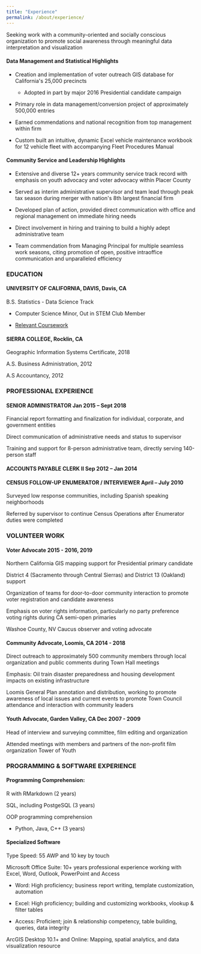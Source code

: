 ```yaml
---
title: "Experience"
permalink: /about/experience/
---
```


Seeking work with a community-oriented and socially conscious organization to promote social awareness through meaningful data interpretation and visualization

#### Data Management and Statistical Highlights

-   Creation and implementation of voter outreach GIS database for California's 25,000 precincts
    

	-   Adopted in part by major 2016 Presidential candidate campaign
    

-   Primary role in data management/conversion project of approximately 500,000 entries
    

-   Earned commendations and national recognition from top management within firm
    

-   Custom built an intuitive, dynamic Excel vehicle maintenance workbook for 12 vehicle fleet with accompanying Fleet Procedures Manual
    

#### Community Service and Leadership Highlights

-   Extensive and diverse 12+ years community service track record with emphasis on youth advocacy and voter advocacy within Placer County
    
-   Served as interim administrative supervisor and team lead through peak tax season during merger with nation's 8th largest financial firm
    

-   Developed plan of action, provided direct communication with office and regional management on immediate hiring needs
    
-   Direct involvement in hiring and training to build a highly adept administrative team
    

-   Team commendation from Managing Principal for multiple seamless work seasons, citing promotion of open, positive intraoffice communication and unparalleled efficiency
    

### EDUCATION

#### UNIVERSITY OF CALIFORNIA, DAVIS, Davis, CA

B.S. Statistics - Data Science Track    

-   Computer Science Minor, Out in STEM Club Member
    
-   [Relevant Coursework](/about/coursework/)
    

#### SIERRA COLLEGE, Rocklin, CA

Geographic Information Systems Certificate, 2018
    
A.S. Business Administration, 2012
    
A.S Accountancy, 2012
    

### PROFESSIONAL EXPERIENCE

#### SENIOR ADMINISTRATOR Jan 2015 – Sept 2018

Financial report formatting and finalization for individual, corporate, and government entities
    
Direct communication of administrative needs and status to supervisor
    
Training and support for 8-person administrative team, directly serving 140-person staff
    

#### ACCOUNTS PAYABLE CLERK II Sep 2012 – Jan 2014
  
#### CENSUS FOLLOW-UP ENUMERATOR / INTERVIEWER April – July 2010

Surveyed low response communities, including Spanish speaking neighborhoods  
    
Referred by supervisor to continue Census Operations after Enumerator duties were completed
    

### VOLUNTEER WORK

#### Voter Advocate 2015 - 2016, 2019

Northern California GIS mapping support for Presidential primary candidate
    
District 4 (Sacramento through Central Sierras) and District 13 (Oakland) support
    
Organization of teams for door-to-door community interaction to promote voter registration and candidate awareness
    
Emphasis on voter rights information, particularly no party preference voting rights during CA semi-open primaries    

Washoe County, NV Caucus observer and voting advocate
    

#### Community Advocate, Loomis, CA 2014 - 2018

Direct outreach to approximately 500 community members through local organization and public comments during Town Hall meetings
    
Emphasis: Oil train disaster preparedness and housing development impacts on existing infrastructure
    
Loomis General Plan annotation and distribution, working to promote awareness of local issues and current events to promote Town Council attendance and interaction with community leaders
    

#### Youth Advocate, Garden Valley, CA Dec 2007 - 2009

Head of interview and surveying committee, film editing and organization
    
Attended meetings with members and partners of the non-profit film organization Tower of Youth
    

### PROGRAMMING & SOFTWARE EXPERIENCE

#### Programming Comprehension:
    
R with RMarkdown (2 years)
    
SQL, including PostgeSQL (3 years)

OOP programming comprehension
    
-   Python, Java, C++ (3 years)

#### Specialized Software
Type Speed: 55 AWP and 10 key by touch
    
Microsoft Office Suite: 10+ years professional experience working with Excel, Word, Outlook, PowerPoint and Access

-   Word: High proficiency; business report writing, template customization, automation
    
-   Excel: High proficiency; building and customizing workbooks, vlookup & filter tables
    
-   Access: Proficient; join & relationship competency, table building, queries, data integrity
    
ArcGIS Desktop 10.1+ and Online: Mapping, spatial analytics, and data visualization resource


